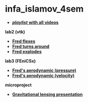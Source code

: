 # infa_islamov_4sem

* [***playlist*** **with all videos**](https://www.youtube.com/playlist?list=PLh0dLzIF_Wfczf_OldBakDzfDqbLyXtIM)

**lab2 (vtk)**
* [**Fred flexes**](https://youtu.be/9Y_auSCmgcU)
* [**Fred turns around**](https://youtu.be/BfOuuIA-a6U)
* [**Fred explodes**](https://youtu.be/RhjlXyjD31U)

**lab3 (FEniCSx)**
* [**Fred's aerodynamic (pressure)**](https://youtu.be/B29gHbTuGYo)
* [**Fred's aerodynamic (velocity)**](https://youtu.be/XSIdefUJJ98)

**microproject**
* [**Gravitational lensing presentation**](https://youtu.be/nmlw9BvqGDM)
